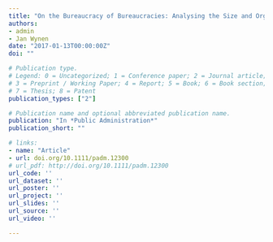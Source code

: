 ```yaml
---
title: "On the Bureaucracy of Bureaucracies: Analysing the Size and Organization of Overhead in Public Organizations"
authors:
- admin
- Jan Wynen
date: "2017-01-13T00:00:00Z"
doi: ""

# Publication type.
# Legend: 0 = Uncategorized; 1 = Conference paper; 2 = Journal article;
# 3 = Preprint / Working Paper; 4 = Report; 5 = Book; 6 = Book section;
# 7 = Thesis; 8 = Patent
publication_types: ["2"]

# Publication name and optional abbreviated publication name.
publication: "In *Public Administration*"
publication_short: ""

# links:
- name: "Article"
- url: doi.org/10.1111/padm.12300
# url_pdf: http://doi.org/10.1111/padm.12300
url_code: ''
url_dataset: ''
url_poster: ''
url_project: ''
url_slides: ''
url_source: ''
url_video: ''

---
```

